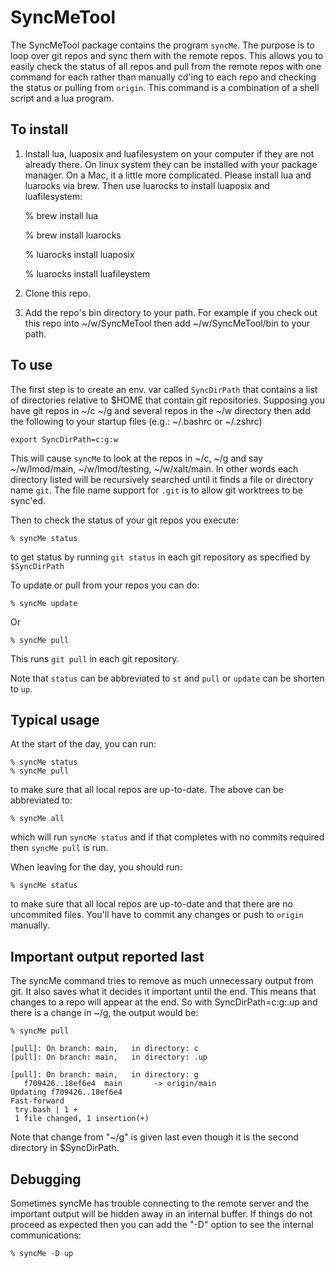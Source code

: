 # SyncMeTool 
The SyncMeTool package contains the program ``syncMe``.  The purpose
is to loop over git repos and sync them with the remote repos. This
allows you to easily check the status of all repos and pull from the
remote repos with one command for each rather than manually cd'ing to
each repo and checking the status or pulling from ``origin``.
This command is a combination of a shell script and a lua program.


## To install

   1. Install lua, luaposix and luafilesystem on your computer if they
      are not already there.  On linux system they can be installed 
      with your package manager.  On a Mac, it a little more complicated. 
      Please install lua and luarocks via brew.  Then use luarocks to install luaposix
      and luafilesystem:

         % brew install lua
         
         % brew install luarocks
         
         % luarocks install luaposix

         % luarocks install luafileystem
       
   2. Clone this repo.
   
   3. Add the repo's bin directory to your path.  For example if you
      check out this repo into ~/w/SyncMeTool then add
      ~/w/SyncMeTool/bin to your path.
      
## To use

The first step is to create an env. var called ``SyncDirPath`` that
contains a list of directories relative to $HOME that contain git
repositories. Supposing you have git repos in ~/c ~/g and several
repos in the ~/w directory then add the following to your startup
files (e.g.: ~/.bashrc or ~/.zshrc)

    export SyncDirPath=c:g:w
   
This will cause ``syncMe`` to look at the repos in ~/c, ~/g and say
~/w/lmod/main, ~/w/lmod/testing, ~/w/xalt/main.  In other words 
each directory listed will be recursively searched until it finds a
file or directory name ``git``.  The file name support for ``.git`` is
to allow git worktrees to be sync'ed.


Then to check the status of your git repos you execute:

    % syncMe status

to get status by running ``git status`` in each git repository as
specified by ``$SyncDirPath``

To update or pull from your repos you can do:

    % syncMe update

Or

    % syncMe pull
   
This runs ``git pull`` in each git repository.


Note that ``status`` can be abbreviated to ``st``  and ``pull`` or ``update`` can be
shorten to ``up``.


## Typical usage

At the start of the day, you can run:

    % syncMe status
    % syncMe pull

to make sure that all local repos are up-to-date. The above can be
abbreviated to: 

    % syncMe all
    
which will run ``syncMe status`` and if that completes with no commits
required then ``syncMe pull`` is run.



When leaving for the day, you should run:

    % syncMe status
    
to make sure that all local repos are up-to-date and that there are no
uncommited files.  You'll have to commit any changes or push to
``origin`` manually. 

## Important output reported last

The syncMe command tries to remove as much unnecessary output from
git.  It also saves what it decides it important until the end.  This
means that changes to a repo will appear at the end.  So with
SyncDirPath=c:g:.up and there is a change in ~/g, the output would
be:

    % syncMe pull
   
    [pull]: On branch: main,   in directory: c
    [pull]: On branch: main,   in directory: .up

    [pull]: On branch: main,   in directory: g
       f709426..18ef6e4  main       -> origin/main
    Updating f709426..18ef6e4
    Fast-forward
     try.bash | 1 +
     1 file changed, 1 insertion(+)


Note that change from "~/g" is given last even though it is the second
directory in $SyncDirPath.

## Debugging

Sometimes syncMe has trouble connecting to the remote server and the
important output will be hidden away in an internal buffer.  If things
do not proceed as expected then you can add the "-D" option to see the
internal communications:

    % syncMe -D up







